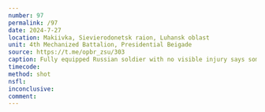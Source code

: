 ```yaml
---
number: 97
permalink: /97
date: 2024-7-27
location: Makiivka, Sievierodonetsk raion, Luhansk oblast
unit: 4th Mechanized Battalion, Presidential Beigade
source: https://t.me/opbr_zsu/303
caption: Fully equipped Russian soldier with no visible injury says something in his radio, then shoots himself lying on the ground
timecode: 
method: shot
nsfl: 
inconclusive: 
comment: 
---
```

<script async src="https://telegram.org/js/telegram-widget.js?22" data-telegram-post="ukr_pics/22333" data-width="100%" data-userpic="false"></script>